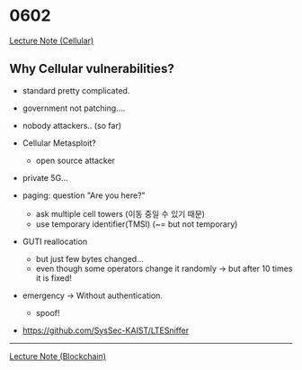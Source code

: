 # 0602

[Lecture Note (Cellular)](../lecture-notes/Cellular.pdf)

## Why Cellular vulnerabilities?

- standard pretty complicated.
- government not patching....
- nobody attackers.. (so far)

- Cellular Metasploit?
  - open source attacker
- private 5G...
- paging: question "Are you here?"
  - ask multiple cell towers (이동 중일 수 있기 때문)
  - use temporary identifier(TMSI) (~= but not temporary)
- GUTI reallocation
  - but just few bytes changed...
  - even though some operators change it randomly -> but after 10 times it is fixed!
- emergency -> Without authentication.
  - spoof!
- https://github.com/SysSec-KAIST/LTESniffer

---

[Lecture Note (Blockchain)](../lecture-notes/Blockchain.pdf)
